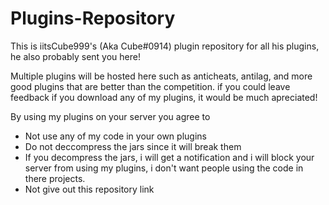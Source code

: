 # Plugins-Repository
This is iitsCube999's (Aka Cube#0914) plugin repository for all his plugins, he also probably sent you here!


Multiple plugins will be hosted here such as anticheats, antilag, and more good plugins that are better than the competition.
if you could leave feedback if you download any of my plugins, it would be much apreciated!

By using my plugins on your server you agree to
- Not use any of my code in your own plugins
- Do not deccompress the jars since it will break them
- If you decompress the jars, i will get a notification and i will block your server from using my plugins, i don't want people using the   code in there projects.
- Not give out this repository link
